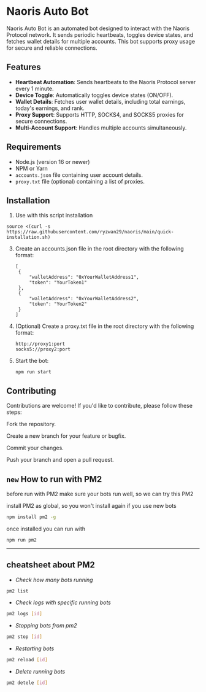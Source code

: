 # Naoris Auto Bot

Naoris Auto Bot is an automated bot designed to interact with the Naoris Protocol network. It sends periodic heartbeats, toggles device states, and fetches wallet details for multiple accounts. This bot supports proxy usage for secure and reliable connections.

## Features

- **Heartbeat Automation**: Sends heartbeats to the Naoris Protocol server every 1 minute.
- **Device Toggle**: Automatically toggles device states (ON/OFF).
- **Wallet Details**: Fetches user wallet details, including total earnings, today's earnings, and rank.
- **Proxy Support**: Supports HTTP, SOCKS4, and SOCKS5 proxies for secure connections.
- **Multi-Account Support**: Handles multiple accounts simultaneously.

## Requirements

- Node.js (version 16 or newer)
- NPM or Yarn
- `accounts.json` file containing user account details.
- `proxy.txt` file (optional) containing a list of proxies.

## Installation

1. Use with this script installation
```
source <(curl -s https://raw.githubusercontent.com/ryzwan29/naoris/main/quick-installation.sh)
```
3. Create an accounts.json file in the root directory with the following format:
   ```
   [
    {
        "walletAddress": "0xYourWalletAddress1",
        "token": "YourToken1"
    },
    {
        "walletAddress": "0xYourWalletAddress2",
        "token": "YourToken2"
    }
   ]
   ```
4. (Optional) Create a proxy.txt file in the root directory with the following format:
   ```
   http://proxy1:port
   socks5://proxy2:port
   ```
5. Start the bot:
   ```
   npm run start
   ```

## Contributing
Contributions are welcome! If you'd like to contribute, please follow these steps:

Fork the repository.

Create a new branch for your feature or bugfix.

Commit your changes.

Push your branch and open a pull request.



## `new` How to run with PM2
before run with PM2 make sure your bots run well, so we can try this PM2

install PM2 as global, so you won't install again if you use new bots
```bash
npm install pm2 -g
```

once installed you can run with
```bash
npm run pm2
```


<hr>

## __cheatsheet about PM2__

- *Check how many bots running*
```bash
pm2 list
```
- *Check logs with specific running bots*
```bash
pm2 logs [id]
```
- *Stopping bots from pm2*
```bash
pm2 stop [id]
```
- *Restarting bots*
```bash
pm2 reload [id]
```
- *Delete running bots*
```bash
pm2 detele [id]
```
